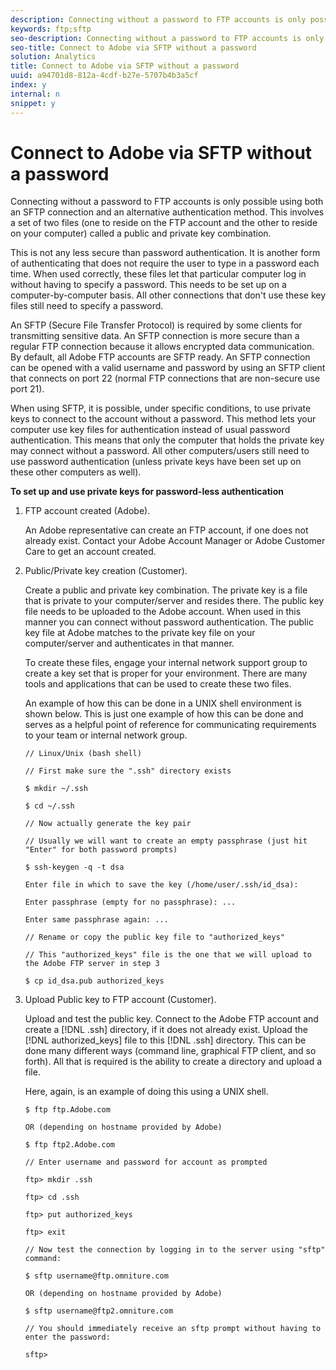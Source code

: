 ```yaml
---
description: Connecting without a password to FTP accounts is only possible using both an SFTP connection and an alternative authentication method. This involves a set of two files (one to reside on the FTP account and the other to reside on your computer) called a public and private key combination.
keywords: ftp;sftp
seo-description: Connecting without a password to FTP accounts is only possible using both an SFTP connection and an alternative authentication method. This involves a set of two files (one to reside on the FTP account and the other to reside on your computer) called a public and private key combination.
seo-title: Connect to Adobe via SFTP without a password
solution: Analytics
title: Connect to Adobe via SFTP without a password
uuid: a94701d8-812a-4cdf-b27e-5707b4b3a5cf
index: y
internal: n
snippet: y
---
```


# Connect to Adobe via SFTP without a password

Connecting without a password to FTP accounts is only possible using both an SFTP connection and an alternative authentication method. This involves a set of two files (one to reside on the FTP account and the other to reside on your computer) called a public and private key combination.

 This is not any less secure than password authentication. It is another form of authenticating that does not require the user to type in a password each time. When used correctly, these files let that particular computer log in without having to specify a password. This needs to be set up on a computer-by-computer basis. All other connections that don't use these key files still need to specify a password.

An SFTP (Secure File Transfer Protocol) is required by some clients for transmitting sensitive data. An SFTP connection is more secure than a regular FTP connection because it allows encrypted data communication. By default, all Adobe FTP accounts are SFTP ready. An SFTP connection can be opened with a valid username and password by using an SFTP client that connects on port 22 (normal FTP connections that are non-secure use port 21).

When using SFTP, it is possible, under specific conditions, to use private keys to connect to the account without a password. This method lets your computer use key files for authentication instead of usual password authentication. This means that only the computer that holds the private key may connect without a password. All other computers/users still need to use password authentication (unless private keys have been set up on these other computers as well).

**To set up and use private keys for password-less authentication**

1. FTP account created (Adobe).

   An Adobe representative can create an FTP account, if one does not already exist. Contact your Adobe Account Manager or Adobe Customer Care to get an account created. 
1. Public/Private key creation (Customer).

   Create a public and private key combination. The private key is a file that is private to your computer/server and resides there. The public key file needs to be uploaded to the Adobe account. When used in this manner you can connect without password authentication. The public key file at Adobe matches to the private key file on your computer/server and authenticates in that manner.

   To create these files, engage your internal network support group to create a key set that is proper for your environment. There are many tools and applications that can be used to create these two files.

   An example of how this can be done in a UNIX shell environment is shown below. This is just one example of how this can be done and serves as a helpful point of reference for communicating requirements to your team or internal network group.

   ```
   // Linux/Unix (bash shell)
   
   // First make sure the ".ssh" directory exists
   
   $ mkdir ~/.ssh
   
   $ cd ~/.ssh
   
   // Now actually generate the key pair
   
   // Usually we will want to create an empty passphrase (just hit "Enter" for both password prompts)
   
   $ ssh-keygen -q -t dsa
   
   Enter file in which to save the key (/home/user/.ssh/id_dsa):
   
   Enter passphrase (empty for no passphrase): ...
   
   Enter same passphrase again: ...
   
   // Rename or copy the public key file to "authorized_keys"
   
   // This "authorized_keys" file is the one that we will upload to the Adobe FTP server in step 3
   
   $ cp id_dsa.pub authorized_keys 
   ```

1. Upload Public key to FTP account (Customer).

   Upload and test the public key. Connect to the Adobe FTP account and create a [!DNL .ssh] directory, if it does not already exist. Upload the [!DNL authorized_keys] file to this [!DNL .ssh] directory. This can be done many different ways (command line, graphical FTP client, and so forth). All that is required is the ability to create a directory and upload a file.

   Here, again, is an example of doing this using a UNIX shell.

   ```
   $ ftp ftp.Adobe.com
   
   OR (depending on hostname provided by Adobe)
   
   $ ftp ftp2.Adobe.com
   
   // Enter username and password for account as prompted
   
   ftp> mkdir .ssh
   
   ftp> cd .ssh
   
   ftp> put authorized_keys
   
   ftp> exit
   
   // Now test the connection by logging in to the server using "sftp" command:
   
   $ sftp username@ftp.omniture.com
   
   OR (depending on hostname provided by Adobe)
   
   $ sftp username@ftp2.omniture.com
   
   // You should immediately receive an sftp prompt without having to enter the password:
   
   sftp>
   ```

